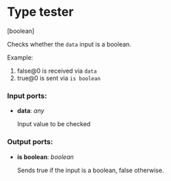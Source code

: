 # Type tester

[boolean]

Checks whether the `data` input is a boolean.

Example:

1.  false@0 is received via `data`
2. true@0 is sent via `is boolean`

### Input ports:

* __data__: _any_

    Input value to be checked



### Output ports:

* __is boolean__: _boolean_

    Sends true if the input is a boolean, false otherwise.



